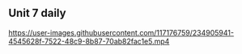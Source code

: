 ## Unit 7 daily


https://user-images.githubusercontent.com/117176759/234905941-4545628f-7522-48c9-8b87-70ab82fac1e5.mp4

